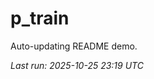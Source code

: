 # p_train

Auto-updating README demo.

<!--START_SECTION:status-->
_Last run: 2025-10-25 23:19 UTC_
<!--END_SECTION:status-->















































































































































































































































































































































































































































































































































































































































































































































































































































































































































































































































































































































































































































































































































































































































































